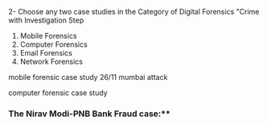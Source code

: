 


2- Choose any two case studies in the Category of Digital Forensics "Crime with Investigation Step     
1) Mobile Forensics 
2) Computer Forensics 
3) Email Forensics 
4) Network Forensics


mobile forensic case study
26/11 mumbai attack



computer forensic case study 

### The Nirav Modi-PNB Bank Fraud case:**